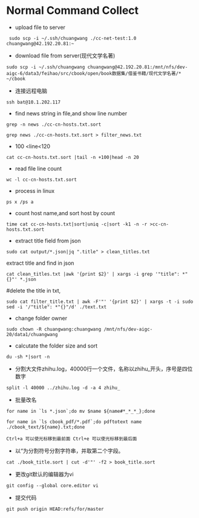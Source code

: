 # Normal Command Collect
- upload file to server
```shell
 sudo scp -i ~/.ssh/chuangwang ./cc-net-test:1.0  chuangwang@42.192.20.81:~
```

- download file from server(现代文学名著)
```shell
sudo scp -i ~/.ssh/chuangwang chuangwang@42.192.20.81:/mnt/nfs/dev-aigc-6/data3/feihao/src/cbook/open/book数据集/借鉴书籍/现代文学名著/* ~/cbook
```

- 连接远程电脑
```shell
ssh bat@10.1.202.117
```

- find news string in file,and show line number
```shell
grep -n news ./cc-cn-hosts.txt.sort

grep news ./cc-cn-hosts.txt.sort > filter_news.txt
```
- 100 <line<120
```shell
cat cc-cn-hosts.txt.sort |tail -n +100|head -n 20
```
- read file line count
```shell
wc -l cc-cn-hosts.txt.sort
```
- process in linux
```shell
ps x /ps a
```
- count host name,and sort host by count
```shell
time cat cc-cn-hosts.txt|sort|uniq -c|sort -k1 -n -r >cc-cn-hosts.txt.sort
```

- extract title field from json
```shell
sudo cat output/*.json|jq ".title" > clean_titles.txt
```

extract title and find in json
```shell
cat clean_titles.txt |awk '{print $2}' | xargs -i grep '"title": *"{}"' *.json
```

#delete the title in txt, 

```shell
sudo cat filter_title.txt | awk -F'"' '{print $2}' | xargs -t -i sudo sed -i '/"title": *"{}"/d' ./text.txt
```

- change folder owner
```shell
sudo chown -R chuangwang:chuangwang /mnt/nfs/dev-aigc-20/data1/chuangwang
```

- calcutate the folder size and sort
```shell
du -sh *|sort -n
```

- 分割大文件zhihu.log，40000行一个文件，名称以zhihu_开头，序号是四位数字
```shell
split -l 40000 ../zhihu.log -d -a 4 zhihu_
```
- 批量改名

```shell
for name in `ls *.json`;do mv $name ${name#*_*_*_};done
```

```shell
for name in `ls cbook_pdf/*.pdf`;do pdftotext name ./cbook_text/${name}.txt;done
```

```shell
Ctrl+a 可以使光标移到最前面 Ctrl+e 可以使光标移到最后面 
```

- 以“为分割符号分割字符串，并取第二个字段。
```shell
cat ./book_title.sort | cut -d'"' -f2 > book_title.sort

```

- 更改git默认的编辑器为vi
```shell
git config --global core.editor vi
```
- 提交代码
```shell
git push origin HEAD:refs/for/master
```